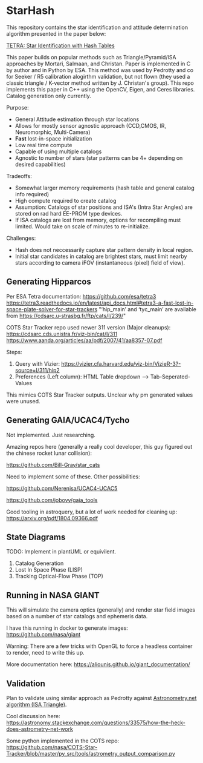 # StarHash
This repository contains the star identification and attitude determination algorithm presented in the paper below:

[TETRA: Star Identification with Hash Tables](https://digitalcommons.usu.edu/cgi/viewcontent.cgi?article=3655&context=smallsat)

This paper builds on popular methods such as Triangle/Pyramid/ISA approaches by Mortari, Salmaan, and Christan. Paper is implemented in C by author and in Python by ESA. This method was used by Pedrotty and co for Seeker / R5 calibration alogirthm validation, but not flown (they used a classic triangle / K-vector method written by J. Christan's group). This repo implements this paper in C++ using the OpenCV, Eigen, and Ceres libraries. Catalog generation only currently.

Purpose:
- General Attitude estimation through star locations
- Allows for mostly sensor agnostic approach (CCD,CMOS, IR, Neuromorphic, Multi-Camera)
- <b>Fast</b> lost-in-space initialization
- Low real time compute
- Capable of using multiple catalogs
- Agnostic to number of stars (star patterns can be 4+ depending on desired capabilities)

Tradeoffs:
- Somewhat larger memory requirements (hash table and general catalog info required)
- High compute required to create catalog
- Assumption: Catalogs of star positions and ISA's (Intra Star Angles) are stored on rad hard EE-PROM type devices.
- If ISA catalogs are lost from memory, options for recompiling must limited. Would take on scale of minutes to re-initialize.

Challenges: 
- Hash does not neccessarily capture star pattern density in local region. 
- Initial star candidates in catalog are brightest stars, must limit nearby stars according to camera iFOV (instantaneous (pixel) field of view). 

## Generating Hipparcos
Per ESA Tetra documentation:
https://github.com/esa/tetra3
https://tetra3.readthedocs.io/en/latest/api_docs.html#tetra3-a-fast-lost-in-space-plate-solver-for-star-trackers
"‘hip_main’ and ‘tyc_main’ are available from <https://cdsarc.u-strasbg.fr/ftp/cats/I/239/>"

COTS Star Tracker repo used newer 311 version (Major cleanups):
https://cdsarc.cds.unistra.fr/viz-bin/cat/I/311
https://www.aanda.org/articles/aa/pdf/2007/41/aa8357-07.pdf

Steps:
1. Query with Vizier:
https://vizier.cfa.harvard.edu/viz-bin/VizieR-3?-source=I/311/hip2
2. Preferences (Left column): HTML Table dropdown --> Tab-Seperated-Values

This mimics COTS Star Tracker outputs. Unclear why pm generated values were unused.

## Generating GAIA/UCAC4/Tycho
Not implemented. Just researching.

Amazing repos here (generally a really cool developer, this guy figured out the chinese rocket lunar collision):

https://github.com/Bill-Gray/star_cats

Need to implement some of these. Other possibilities:

https://github.com/Nerenisa/UCAC4-UCAC5

https://github.com/jobovy/gaia_tools


Good tooling in astroquery, but a lot of work needed for cleaning up:
https://arxiv.org/pdf/1804.09366.pdf


## State Diagrams
TODO: Implement in plantUML or equivilent. 

1. Catalog Generation
2. Lost In Space Phase (LISP)
3. Tracking Optical-Flow Phase (TOP)

## Running in NASA GIANT
This will simulate the camera optics (generally) and render star field images based on a number of star catalogs and ephemeris data.

I have this running in docker to generate images:
https://github.com/nasa/giant

Warning: There are a few tricks with OpenGL to force a headless container to render, need to write this up.

More documentation here:
https://aliounis.github.io/giant_documentation/

## Validation
Plan to validate using similar approach as Pedrotty against [Astronometry.net algorithm (ISA Triangle)](https://arxiv.org/pdf/0910.2233.pdf).

Cool discussion here:
https://astronomy.stackexchange.com/questions/33575/how-the-heck-does-astrometry-net-work

Some python implemented in the COTS repo:
https://github.com/nasa/COTS-Star-Tracker/blob/master/py_src/tools/astrometry_output_comparison.py